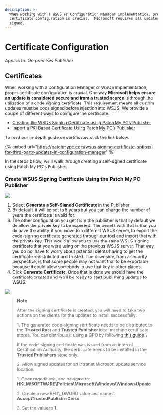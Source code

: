 ```yaml
---
description: >-
  When working with a WSUS or Configuration Manager implementation, proper
  certificate configuration is crucial.  Microsoft requires all updates to be
  signed.
---
```


# Certificate Configuration

_Applies to: On-premises Publisher_

## Certificates

When working with a Configuration Manager or WSUS implementation, proper certificate configuration is crucial. One way **Microsoft helps ensure an update is considered secure and from a trusted source** is through the utilization of a code signing certificate. This requirement means all custom updates must be code signed before injection into WSUS. We provide a couple of different ways to configure the certificate.

* [Creating the WSUS Signing Certificate using Patch My PC’s Publisher](https://patchmypc.com/wsus-signing-certificate-options-for-third-party-updates-in-configuration-manager#topic4)
* [Import a PKI Based Certificate Using Patch My PC’s Publisher](https://patchmypc.com/wsus-signing-certificate-options-for-third-party-updates-in-configuration-manager#topic5)

To read our in-depth guide on certificates click the link below.

{% embed url="https://patchmypc.com/wsus-signing-certificate-options-for-third-party-updates-in-configuration-manager" %}

In the steps below, we'll walk through creating a self-signed certificate using Patch My PC's Publisher.

### Create WSUS Signing Certificate Using the Patch My PC Publisher

![](../../_images/image-\(1213\).png%3E)

1. Select **Generate a Self-Signed Certificate** in the Publisher.
2. By default, it will be set to 5 years but you can change the number of years the certificate is valid for.
3. The other configuration you get from the publisher is that by default we do allow the private key to be exported. The benefit with that is that you do have the ability, if you move to a different WSUS server, to export the code-signing certificate generated through our tool and import that with the private key. This would allow you to use the same WSUS signing certificate that you were using on the previous WSUS server. That way you do not have to worry about potential clients having to get the certificate redistributed and trusted. The downside, from a security perspective, is that some people may not want that to be exportable because it could allow somebody to use that key in other places.
4. Click **Generate Certificate**. Once that is done we should have the certificate created and we'll be ready to start publishing updates to WSUS.

![](../../_images/image-\(1086\).png%3E)

> **Note**
>
> After the signing certificate is created, you will need to take two actions on the clients for the updates to install successfully:
>
> 1\. The generated code-signing certificate needs to be distributed to the **Trusted Root** and **Trusted Publisher** local machine certificate stores. You can distribute it using a GPO by following [this guide](https://patchmypc.com/how-to-deploy-the-wsus-signing-certificate-for-third-party-software-updates#topic2).\\
>
> If the code-signing certificate was issued from an internal Certification Authority, the certificate needs to be installed in the **Trusted Publishers** store only.
>
> 2\. Allow signed updates for an intranet Microsoft update service location.
>
> 1\. Open regedit.exe, and navigate to: **HKLM\SOFTWARE\Policies\Microsoft\Windows\WindowsUpdate**
>
> 2\. Create a new REG\\\_DWORD value and name it **AcceptTrustedPublisherCerts**
>
> 3\. Set the value to **1**.
